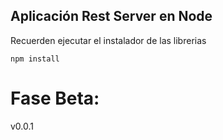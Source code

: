 ## Aplicación Rest Server en Node

Recuerden ejecutar el instalador de las librerias 

```
npm install
```

# Fase Beta:
v0.0.1